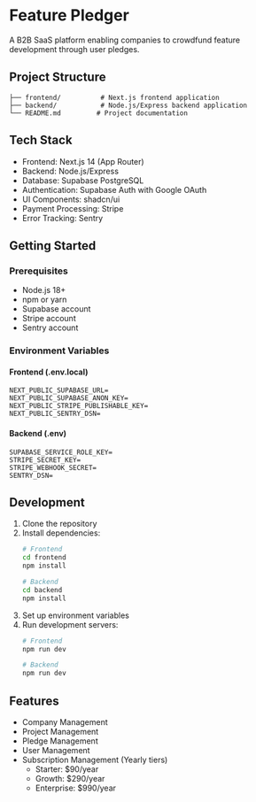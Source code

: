 # Feature Pledger

A B2B SaaS platform enabling companies to crowdfund feature development through user pledges.

## Project Structure

```
├── frontend/          # Next.js frontend application
├── backend/           # Node.js/Express backend application
└── README.md         # Project documentation
```

## Tech Stack

- Frontend: Next.js 14 (App Router)
- Backend: Node.js/Express
- Database: Supabase PostgreSQL
- Authentication: Supabase Auth with Google OAuth
- UI Components: shadcn/ui
- Payment Processing: Stripe
- Error Tracking: Sentry

## Getting Started

### Prerequisites

- Node.js 18+
- npm or yarn
- Supabase account
- Stripe account
- Sentry account

### Environment Variables

#### Frontend (.env.local)
```
NEXT_PUBLIC_SUPABASE_URL=
NEXT_PUBLIC_SUPABASE_ANON_KEY=
NEXT_PUBLIC_STRIPE_PUBLISHABLE_KEY=
NEXT_PUBLIC_SENTRY_DSN=
```

#### Backend (.env)
```
SUPABASE_SERVICE_ROLE_KEY=
STRIPE_SECRET_KEY=
STRIPE_WEBHOOK_SECRET=
SENTRY_DSN=
```

## Development

1. Clone the repository
2. Install dependencies:
   ```bash
   # Frontend
   cd frontend
   npm install

   # Backend
   cd backend
   npm install
   ```
3. Set up environment variables
4. Run development servers:
   ```bash
   # Frontend
   npm run dev

   # Backend
   npm run dev
   ```

## Features

- Company Management
- Project Management
- Pledge Management
- User Management
- Subscription Management (Yearly tiers)
  - Starter: $90/year
  - Growth: $290/year
  - Enterprise: $990/year
